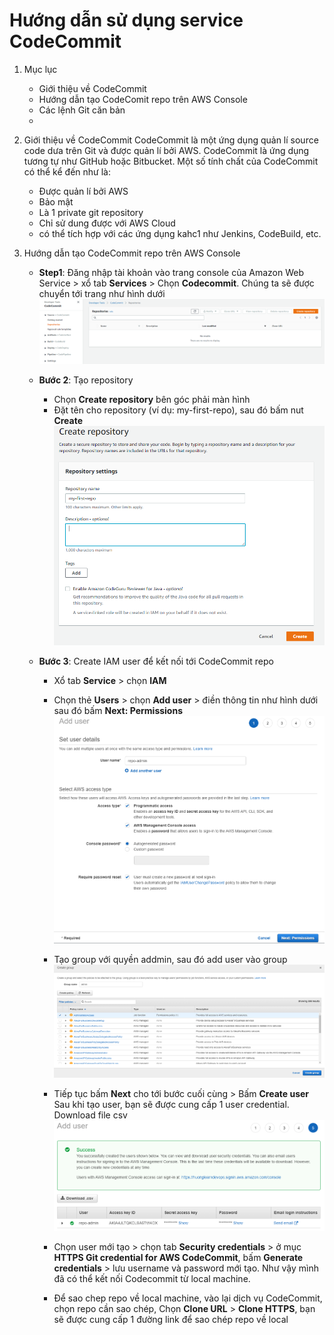 # Hướng dẫn sử dụng service CodeCommit

1. Mục lục
    * Giới thiệu về CodeCommit
    * Hướng dẫn tạo CodeComit repo trên AWS Console
    * Các lệnh Git căn bản
    * 

2. Giới thiệu về CodeCommit
    CodeCommit là một ứng dụng quản lí source code dưa trên Git và được quản lí bởi AWS. CodeCommit là ứng dụng tương tự như GitHub hoặc Bitbucket. Một số tính chất của CodeCommit có thể kể đến như là: 
    * Được quản lí bởi AWS
    * Bảo mật
    * Là 1 private git repository
    * Chỉ sử dung được với AWS Cloud
    * có thể tích hợp với các ứng dụng kahc1 như Jenkins, CodeBuild, etc.
    
3. Hướng dẫn tạo CodeCommit repo trên AWS Console
    * **Step1**: Đăng nhập tài khoản vào trang console của Amazon Web Service > xổ tab **Services** > Chọn **Codecommit**. Chúng ta sẽ được chuyển tới trang như hình dưới
    ![codecommit](./images/CodeCommit/codecommit.PNG)

    * **Bước 2**: Tạo repository
        * Chọn **Create repository** bên góc phải màn hình
        * Đặt tên cho repository (ví dụ: my-first-repo), sau đó bấm nut **Create**
        ![create-repo](./images/CodeCommit/create-repo.PNG)
    * **Bước 3**: Create IAM user để kết nối tới CodeCommit repo
        * Xổ tab **Service** > chọn **IAM**
        * Chọn thẻ **Users** > chọn **Add user** > điền thông tin như hình dưới sau đó bấm **Next: Permissions**
        ![add-user](./images/CodeCommit/add-user.PNG)
        * Tạo group với quyền addmin, sau đó add user vào group
        ![create-group](./images/CodeCommit/create-group.PNG)
        * Tiếp tục bấm **Next** cho tới bước cuối cùng > Bấm **Create user**  
        Sau khi tạo user, bạn sẽ được cung cấp 1 user credential. Download file csv
         ![user-credential](./images/CodeCommit/user-credential.PNG)
        * Chọn user mới tạo > chọn tab **Security credentials** > ở mục **HTTPS Git credential for AWS CodeCommit**, bấm **Generate credentials** > lưu username và password mới tạo. Như vậy mình đã có thể kết nối Codecommit từ local machine.

        * Để sao chep repo về local machine, vào lại dịch vụ CodeCommit, chọn repo cần sao chép, Chọn **Clone URL** > **Clone HTTPS**, bạn sẽ được cung cấp 1 đường link để sao chép repo về local
